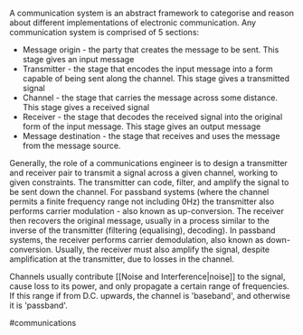 A communication system is an abstract framework to categorise and reason about different implementations of electronic communication. Any communication system is comprised of 5 sections:
- Message origin - the party that creates the message to be sent. This stage gives an input message
- Transmitter - the stage that encodes the input message into a form capable of being sent along the channel. This stage gives a transmitted signal
- Channel - the stage that carries the message across some distance. This stage gives a received signal
- Receiver - the stage that decodes the received signal into the original form of the input message. This stage gives an output message
- Message destination - the stage that receives and uses the message from the message source.

Generally, the role of a communications engineer is to design a transmitter and receiver pair to transmit a signal across a given channel, working to given constraints.
The transmitter can code, filter, and amplify the signal to be sent down the channel. For passband systems (where the channel permits a finite frequency range not including 0Hz) the transmitter also performs carrier modulation - also known as up-conversion.
The receiver then recovers the original message, usually in a process similar to the inverse of the transmitter (filtering (equalising), decoding). In passband systems, the receiver performs carrier demodulation, also known as down-conversion. Usually, the receiver must also amplify the signal, despite amplification at the transmitter, due to losses in the channel.


Channels usually contribute [[Noise and Interference|noise]] to the signal, cause loss to its power, and only propagate a certain range of frequencies. If this range if from D.C. upwards, the channel is 'baseband', and otherwise it is 'passband'.



#communications 